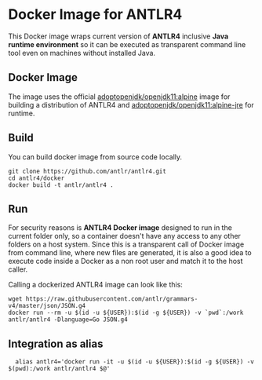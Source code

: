 # Docker Image for ANTLR4

This Docker image wraps current version of **ANTLR4** inclusive **Java runtime environment** so it can be executed as transparent command line tool even on machines without installed Java.

## Docker Image

The image uses the official [adoptopenjdk/openjdk11:alpine](https://hub.docker.com/r/adoptopenjdk/openjdk11/) image
for building a distribution of ANTLR4 and [adoptopenjdk/openjdk11:alpine-jre](https://hub.docker.com/r/adoptopenjdk/openjdk11/adoptopenjdk/openjdk11:alpine-jre) for runtime.

## Build

You can build docker image from source code locally. 

    git clone https://github.com/antlr/antlr4.git
    cd antlr4/docker
    docker build -t antlr/antlr4 .    


## Run

For security reasons is **ANTLR4 Docker image** designed to run in the current folder only, so a container doesn't have any access to any other folders on a host system. Since this is a transparent call of Docker image from command line, where new files are generated, it is also a good idea to execute code inside a Docker as a non root user and match it to the host caller.

Calling a dockerized ANTLR4 image can look like this:

```shell
wget https://raw.githubusercontent.com/antlr/grammars-v4/master/json/JSON.g4
docker run --rm -u $(id -u ${USER}):$(id -g ${USER}) -v `pwd`:/work antlr/antlr4 -Dlanguage=Go JSON.g4
```

## Integration as alias

      alias antlr4='docker run -it -u $(id -u ${USER}):$(id -g ${USER}) -v $(pwd):/work antlr/antlr4 $@'


